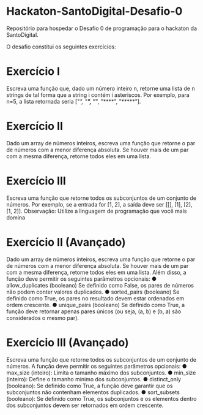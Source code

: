 # Hackaton-SantoDigital-Desafio-0
Repositório para hospedar o Desafio 0 de programação para o hackaton da SantoDigital.

O desafio constitui os seguintes exercícios:

# Exercício I
Escreva uma função que, dado um número inteiro n, retorne uma lista
de n strings de tal forma que a string i contém i asteriscos. Por exemplo,
para n=5, a lista retornada seria ["*", "**", "***", "****", "*****"].

# Exercício II
Dado um array de números inteiros, escreva uma função que retorne o
par de números com a menor diferença absoluta. Se houver mais de um
par com a mesma diferença, retorne todos eles em uma lista.

# Exercício III
Escreva uma função que retorne todos os subconjuntos de um conjunto
de números. Por exemplo, se a entrada for [1, 2], a saída deve ser [[], [1],
[2], [1, 2]].
Observação: Utilize a linguagem de programação que você mais domina


# Exercício II (Avançado)

Dado um array de números inteiros, escreva uma função que retorne o
par de números com a menor diferença absoluta. Se houver mais de um
par com a mesma diferença, retorne todos eles em uma lista. Além
disso, a função deve permitir os seguintes parâmetros opcionais:
● allow_duplicates (booleano)
Se definido como False, os pares de números não podem conter
valores duplicados.
● sorted_pairs (booleano)
Se definido como True, os pares no resultado devem estar
ordenados em ordem crescente.
● unique_pairs (booleano)
Se definido como True, a função deve retornar apenas pares
únicos (ou seja, (a, b) e (b, a) são considerados o mesmo par).


# Exercício III (Avançado)

Escreva uma função que retorne todos os subconjuntos de um conjunto
de números. A função deve permitir os seguintes parâmetros opcionais:
● max_size (inteiro): Limita o tamanho máximo dos subconjuntos.
● min_size (inteiro): Define o tamanho mínimo dos subconjuntos.
● distinct_only (booleano): Se definido como True, a função deve
garantir que os subconjuntos não contenham elementos duplicados.
● sort_subsets (booleano): Se definido como True, os subconjuntos e
os elementos dentro dos subconjuntos devem ser retornados em
ordem crescente.
